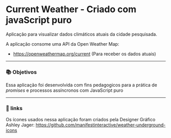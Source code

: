 # Current Weather - Criado com javaScript puro

Aplicação para visualizar dados climáticos atuais da cidade pesquisada.

A aplicação consome uma API da Open Weather Map:
 - https://openweathermap.org/current (Para receber os dados atuais)
 
 ___
 
 ### 📚 Objetivos
 
 Essa aplicação foi desenvolvida com fins pedagogicos para a prática de *promises* e processos assíncronos com JavaScript puro
 
 ___
 
 ### 🔗 links
 
Os ícones usados nessa aplicação foram criados pela Designer Gráfico Ashley Jager:
https://github.com/manifestinteractive/weather-underground-icons

